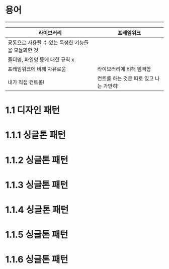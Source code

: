 # 용어 
---
|라이브러리|프레임워크|
|---|---|
|공통으로 사용될 수 있는 특정한 기능들을 모듈화한 것|
|폴더명, 파일명 등에 대한 규칙 x||폴더명, 파일명 등에 대한 규칙 O|
|프레임워크에 비해 자유로움|라이브러리에 비해 엄격함|
|내가 직접 컨트롤!|컨트롤 하는 것은 따로 있고 나는 가만히!|


# 1.1 디자인 패턴


# 1.1.1 싱글톤 패턴
# 1.1.2 싱글톤 패턴
# 1.1.3 싱글톤 패턴
# 1.1.4 싱글톤 패턴
# 1.1.5 싱글톤 패턴
# 1.1.6 싱글톤 패턴
